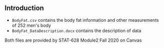 ## Introduction
- `BodyFat.csv` contains the body fat information and other measurements of 252 men's body
- `BodyFat_DataDescription.docx` contains the description of data

Both files are provided by STAT-628 Module2 Fall 2020 on Canvas

